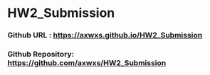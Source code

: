 # HW2_Submission

### Github URL : https://axwxs.github.io/HW2_Submission
### Github Repository: https://github.com/axwxs/HW2_Submission
